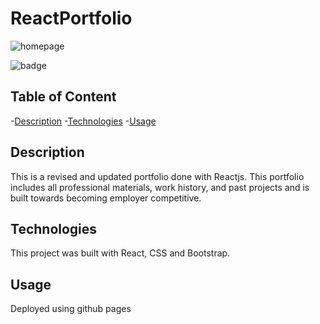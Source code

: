 # ReactPortfolio
![homepage](portfolio/src/assets/images/homepage.png)

![badge](https://img.shields.io/badge/License-None-blue.svg)

## Table of Content
  -[Description](#description)
  -[Technologies](#technologies)
  -[Usage](#usage)

## Description
This is a revised and updated portfolio done with Reactjs. This portfolio includes all professional materials, work history, and past projects and is built towards becoming employer competitive.

## Technologies
This project was built with React, CSS and Bootstrap. 

## Usage
Deployed using github pages
